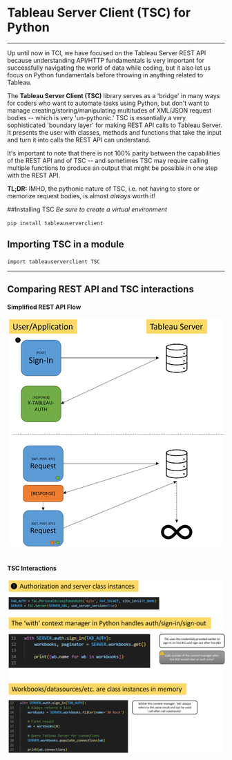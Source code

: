 # Tableau Server Client (TSC) for Python
---
Up until now in TCI, we have focused on the Tableau Server REST API because understanding API/HTTP fundamentals is very important for successfully navigating the world of data while coding, but it also let us focus on Python fundamentals before throwing in anything related to Tableau.

The **Tableau Server Client (TSC)** library serves as a 'bridge' in many ways for coders who want to automate tasks using Python, but don't want to manage creating/storing/manipulating multitudes of XML/JSON request bodies -- which is very 'un-pythonic.' TSC is essentially a very sophisticated 'boundary layer' for making REST API calls to Tableau Server. It presents the user with classes, methods and functions that take the input and turn it into calls the REST API can understand.

It's important to note that there is not 100% parity between the capabilities of the REST API and of TSC -- and sometimes TSC may require calling multiple functions to produce an output that might be possible in one step with the REST API. 

**TL;DR:** IMHO, the pythonic nature of TSC, i.e. not having to store or memorize request bodies, is almost *always* worth it!


##Installing TSC
*Be sure to create a virtual environment*

`
pip install tableauserverclient
`

## Importing TSC in a module

`
import tableauserverclient TSC
`

---

## Comparing REST API and TSC interactions
#### Simplified REST API Flow
![graphical representation of simplified tableau server rest api flow](rest_api.png)


#
#### TSC Interactions
![graphical representation of TSC authorization and content handling](tsc.png)